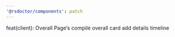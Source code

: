 ```yaml
---
'@rsdoctor/components': patch
---
```


feat(client): Overall Page‘s compile overall card add details timeline
